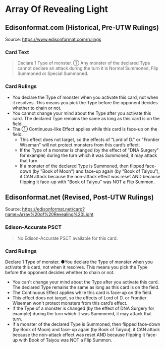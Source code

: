 # Array Of Revealing Light

## Edisonformat.com (Historical, Pre-UTW Rulings)

Source: https://www.edisonformat.com/rulings

### Card Text

> Declare 1 Type of monster. ① Any monster of the declared Type cannot declare an attack during the turn it is Normal Summoned, Flip Summoned or Special Summoned.

### Card Rulings

*   You declare the Type of monster when you activate this card, not when it resolves. This means you pick the Type before the opponent decides whether to chain or not.
*   You cannot change your mind about the Type after you activate this card. The declared Type remains the same as long as this card is on the field.
*   The ① Continuous-like Effect applies while this card is face-up on the field.
    *   This effect does not target, so the effects of "Lord of D." or "Frontier Wiseman" will not protect monsters from this card’s effect.
    *   If the Type of a monster is changed (by the effect of "DNA Surgery" for example) during the turn which it was Summoned, it may attack that turn.
    *   If a monster of the declared Type is Summoned, then flipped face-down (by "Book of Moon") and face-up again (by "Book of Taiyou"), it CAN attack because the non-attack effect was reset AND because flipping it face-up with "Book of Taiyou" was NOT a Flip Summon.

## Edisonformat.net (Revised, Post-UTW Rulings)

Source: https://edisonformat.net/card?name=Array%20of%20Revealing%20Light

### Edison-Accurate PSCT

> No Edison-Accurate PSCT available for this card.

### Card Rulings

Declare 1 Type of monster. ●You declare the Type of monster when you activate this card, not when it resolves. This means you pick the Type before the opponent decides whether to chain or not.
*   You can't change your mind about the Type after you activate this card. The declared Type remains the same as long as this card is on the field.
*   The Continuous Effect applies while this card is face-up on the field.
*   This effect does not target, so the effects of Lord of D. or Frontier Wiseman won't protect monsters from this card’s effect.
*   If the Type of a monster is changed (by the effect of DNA Surgery for example) during the turn which it was Summoned, it may attack that turn.
*   If a monster of the declared Type is Summoned, then flipped face-down (by Book of Moon) and face-up again (by Book of Taiyou), it CAN attack because the non-attack effect was reset AND because flipping it face-up with Book of Taiyou was NOT a Flip Summon.
            
